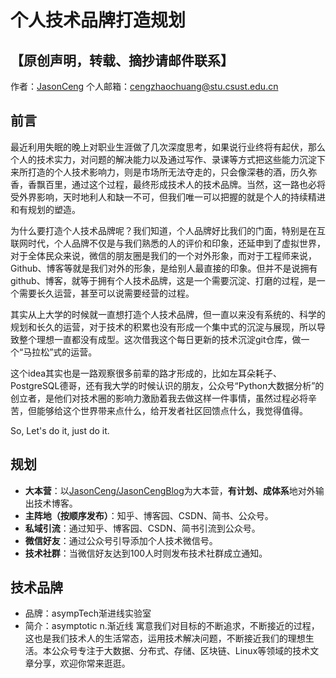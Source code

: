 # 个人技术品牌打造规划

## 【原创声明，转载、摘抄请邮件联系】

作者：<a href='https://www.cnblogs.com/JasonCeng/' target='_blank'>JasonCeng</a>
个人邮箱：<a href="mailto:cengzhaochuang@stu.csust.edu.cn" target='_blank'>cengzhaochuang@stu.csust.edu.cn</a>

## 前言
最近利用失眠的晚上对职业生涯做了几次深度思考，如果说行业终将有起伏，那么个人的技术实力，对问题的解决能力以及通过写作、录课等方式把这些能力沉淀下来所打造的个人技术影响力，则是市场所无法夺走的，只会像深巷的酒，历久弥香，香飘百里，通过这个过程，最终形成技术人的技术品牌。当然，这一路也必将受外界影响，天时地利人和缺一不可，但我们唯一可以把握的就是个人的持续精进和有规划的塑造。

为什么要打造个人技术品牌呢？我们知道，个人品牌好比我们的门面，特别是在互联网时代，个人品牌不仅是与我们熟悉的人的评价和印象，还延申到了虚拟世界，对于全体民众来说，微信的朋友圈是我们的一个对外形象，而对于工程师来说，Github、博客等就是我们对外的形象，是给别人最直接的印象。但并不是说拥有github、博客，就等于拥有个人技术品牌，这是一个需要沉淀、打磨的过程，是一个需要长久运营，甚至可以说需要经营的过程。

其实从上大学的时候就一直想打造个人技术品牌，但一直以来没有系统的、科学的规划和长久的运营，对于技术的积累也没有形成一个集中式的沉淀与展现，所以导致整个理想一直都没有成型。这次借我这个每日更新的技术沉淀git仓库，做一个“马拉松”式的运营。

这个idea其实也是一路观察很多前辈的路才形成的，比如左耳朵耗子、PostgreSQL德哥，还有我大学的时候认识的朋友，公众号“Python大数据分析”的创立者，是他们对技术圈的影响力激励着我去做这样一件事情，虽然过程必将辛苦，但能够给这个世界带来点什么，给开发者社区回馈点什么，我觉得值得。

So, Let's do it, just do it.

## 规划
- **大本营**：以[JasonCeng/JasonCengBlog](https://github.com/JasonCeng/JasonCengBlog)为大本营，**有计划、成体系**地对外输出技术博客。
- **主阵地（按顺序发布）**：知乎、博客园、CSDN、简书、公众号。
- **私域引流**：通过知乎、博客园、CSDN、简书引流到公众号。
- **微信好友**：通过公众号引导添加个人技术微信号。
- **技术社群**：当微信好友达到100人时则发布技术社群成立通知。

## 技术品牌
- 品牌：asympTech渐进线实验室
- 简介：asymptotic n.渐近线 寓意我们对目标的不断追求，不断接近的过程，这也是我们技术人的生活常态，运用技术解决问题，不断接近我们的理想生活。本公众号专注于大数据、分布式、存储、区块链、Linux等领域的技术文章分享，欢迎你常来逛逛。

